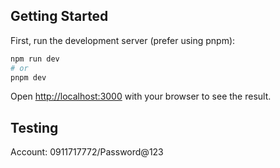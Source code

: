 ## Getting Started

First, run the development server (prefer using pnpm):

```bash
npm run dev
# or
pnpm dev
```

Open [http://localhost:3000](http://localhost:3000) with your browser to see the result.

## Testing

Account: 0911717772/Password@123